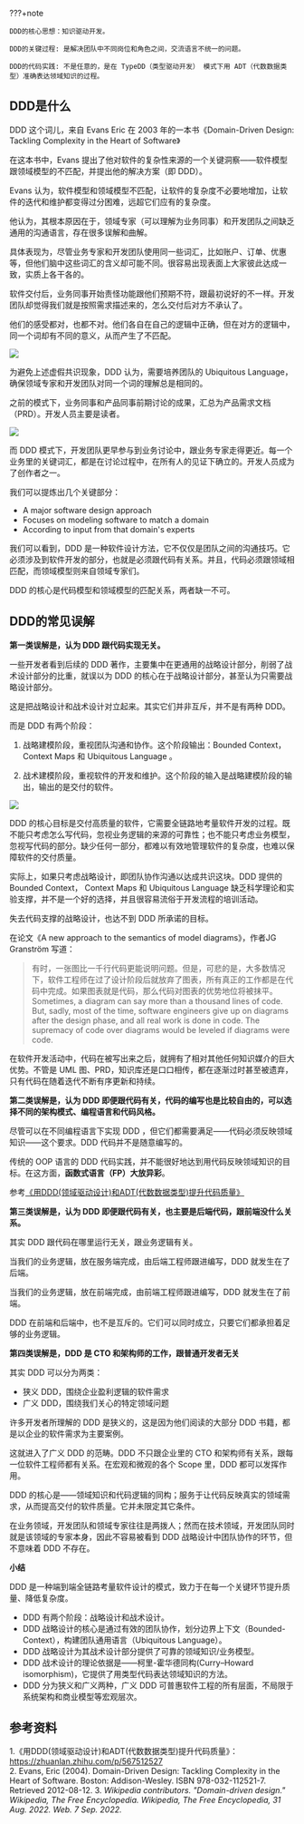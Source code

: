 ???+note

	DDD的核心思想：知识驱动开发。
	
	DDD的关键过程: 是解决团队中不同岗位和角色之间，交流语言不统一的问题。

	DDD的代码实践: 不是任意的，是在 TypeDD（类型驱动开发） 模式下用 ADT（代数数据类型）准确表达领域知识的过程。

## DDD是什么

DDD 这个词儿，来自 Evans Eric 在 2003 年的一本书《Domain-Driven Design: Tackling Complexity in the Heart of Software》

在这本书中，Evans 提出了他对软件的复杂性来源的一个关键洞察——软件模型跟领域模型的不匹配，并提出他的解决方案（即 DDD）。

Evans 认为，软件模型和领域模型不匹配，让软件的复杂度不必要地增加，让软件的迭代和维护都变得过分困难，远超它们应有的复杂度。

他认为，其根本原因在于，领域专家（可以理解为业务同事）和开发团队之间缺乏通用的沟通语言，存在很多误解和曲解。

具体表现为，尽管业务专家和开发团队使用同一些词汇，比如账户、订单、优惠等，但他们脑中这些词汇的含义却可能不同。很容易出现表面上大家彼此达成一致，实质上各干各的。

软件交付后，业务同事开始责怪功能跟他们预期不符，跟最初说好的不一样。开发团队却觉得我们就是按照需求描述来的，怎么交付后对方不承认了。

他们的感受都对，也都不对。他们各自在自己的逻辑中正确，但在对方的逻辑中，同一个词却有不同的意义，从而产生了不匹配。

![](images/Pasted%20image%2020221213121311.png)

为避免上述虚假共识现象，DDD 认为，需要培养团队的 Ubiquitous Language，确保领域专家和开发团队对同一个词的理解总是相同的。

之前的模式下，业务同事和产品同事前期讨论的成果，汇总为产品需求文档（PRD）。开发人员主要是读者。

![](images/Pasted%20image%2020221213121331.png)

而 DDD 模式下，开发团队更早参与到业务讨论中，跟业务专家走得更近。每一个业务里的关键词汇，都是在讨论过程中，在所有人的见证下确立的。开发人员成为了创作者之一。

我们可以提炼出几个关键部分：

-   A major software design approach
-   Focuses on modeling software to match a domain
-   According to input from that domain's experts

我们可以看到，DDD 是一种软件设计方法，它不仅仅是团队之间的沟通技巧。它必须涉及到软件开发的部分，也就是必须跟代码有关系。并且，代码必须跟领域相匹配，而领域模型则来自领域专家们。

DDD 的核心是代码模型和领域模型的匹配关系，两者缺一不可。  

  
## DDD的常见误解

**第一类误解是，认为 DDD 跟代码实现无关。**

一些开发者看到后续的 DDD 著作，主要集中在更通用的战略设计部分，削弱了战术设计部分的比重，就误以为 DDD 的核心在于战略设计部分，甚至认为只需要战略设计部分。

这是把战略设计和战术设计对立起来。其实它们并非互斥，并不是有两种 DDD。

而是 DDD 有两个阶段：

1.  战略建模阶段，重视团队沟通和协作。这个阶段输出：Bounded Context， Context Maps 和 Ubiquitous Language 。  
    
2.  战术建模阶段，重视软件的开发和维护。这个阶段的输入是战略建模阶段的输出，输出的是交付的软件。  
    
![](images/Pasted%20image%2020221213121928.png)
  
DDD 的核心目标是交付高质量的软件，它需要全链路地考量软件开发的过程。既不能只考虑怎么写代码，忽视业务逻辑的来源的可靠性；也不能只考虑业务模型，忽视写代码的部分。缺少任何一部分，都难以有效地管理软件的复杂度，也难以保障软件的交付质量。

实际上，如果只考虑战略设计，即团队协作沟通以达成共识这块。DDD 提供的 Bounded Context， Context Maps 和 Ubiquitous Language 缺乏科学理论和实验支撑，并不是一个好的选择，并且很容易流俗于开发流程的培训活动。

失去代码支撑的战略设计，也达不到 DDD 所承诺的目标。

在论文《A new approach to the semantics of model diagrams》，作者JG Granström 写道：

> 有时，一张图比一千行代码更能说明问题。但是，可悲的是，大多数情况下，软件工程师在过了设计阶段后就放弃了图表，所有真正的工作都是在代码中完成。如果图表就是代码，那么代码对图表的优势地位将被抹平。  
> Sometimes, a diagram can say more than a thousand lines of code. But, sadly, most of the time, software engineers give up on diagrams after the design phase, and all real work is done in code. The supremacy of code over diagrams would be leveled if diagrams were code.

在软件开发活动中，代码在被写出来之后，就拥有了相对其他任何知识媒介的巨大优势。不管是 UML 图、PRD，知识库还是口口相传，都在逐渐过时甚至被遗弃，只有代码在随着迭代不断有序更新和持续。  

**第二类误解是，认为 DDD 即便跟代码有关，代码的编写也是比较自由的，可以选择不同的架构模式、编程语言和代码风格。**

尽管可以在不同编程语言下实现 DDD ，但它们都需要满足——代码必须反映领域知识——这个要求。DDD 代码并不是随意编写的。

传统的 OOP 语言的 DDD 代码实践，并不能很好地达到用代码反映领域知识的目标。在这方面，**函数式语言（FP）大放异彩**。

参考[《用DDD(领域驱动设计)和ADT(代数数据类型)提升代码质量》](https://zhuanlan.zhihu.com/p/475789952)

**第三类误解是，认为 DDD 即便跟代码有关，也主要是后端代码，跟前端没什么关系。**

其实 DDD 跟代码在哪里运行无关，跟业务逻辑有关。

当我们的业务逻辑，放在服务端完成，由后端工程师跟进编写，DDD 就发生在了后端。

当我们的业务逻辑，放在前端完成，由前端工程师跟进编写，DDD 就发生在了前端。

DDD 在前端和后端中，也不是互斥的。它们可以同时成立，只要它们都承担着足够的业务逻辑。

**第四类误解是，DDD 是 CTO 和架构师的工作，跟普通开发者无关**

其实 DDD 可以分为两类：

-   狭义 DDD，围绕企业盈利逻辑的软件需求  
-   广义 DDD，围绕我们关心的特定领域问题

许多开发者所理解的 DDD 是狭义的，这是因为他们阅读的大部分 DDD 书籍，都是以企业的软件需求为主要案例。

这就进入了广义 DDD 的范畴。DDD 不只跟企业里的 CTO 和架构师有关系，跟每一位软件工程师都有关系。在宏观和微观的各个 Scope 里，DDD 都可以发挥作用。

DDD 的核心是——领域知识和代码逻辑的同构；服务于让代码反映真实的领域需求，从而提高交付的软件质量。它并未限定其它条件。

在业务领域，开发团队和领域专家往往是两拨人；然而在技术领域，开发团队同时就是该领域的专家本身，因此不容易被看到 DDD 战略设计中团队协作的环节，但不意味着 DDD 不存在。

**小结**

DDD 是一种端到端全链路考量软件设计的模式，致力于在每一个关键环节提升质量、降低复杂度。

-   DDD 有两个阶段：战略设计和战术设计。  
-   DDD 战略设计的核心是通过有效的团队协作，划分边界上下文（Bounded-Context），构建团队通用语言（Ubiquitous Language）。  
-   DDD 战略设计为其战术设计部分提供了可靠的领域知识/业务模型。  
-   DDD 战术设计的理论依据是——柯里-霍华德同构(Curry–Howard isomorphism)，它提供了用类型代码表达领域知识的方法。  
-   DDD 分为狭义和广义两种，广义 DDD 可普惠软件工程的所有层面，不局限于系统架构和商业模型等宏观层次。


## 参考资料

1.《用DDD(领域驱动设计)和ADT(代数数据类型)提升代码质量》： https://zhuanlan.zhihu.com/p/567512527  
2. Evans, Eric (2004). Domain-Driven Design: Tackling Complexity in the Heart of Software. Boston: Addison-Wesley. ISBN 978-032-112521-7. Retrieved 2012-08-12.
3. _Wikipedia contributors. "Domain-driven design." Wikipedia, The Free Encyclopedia. Wikipedia, The Free Encyclopedia, 31 Aug. 2022. Web. 7 Sep. 2022._

